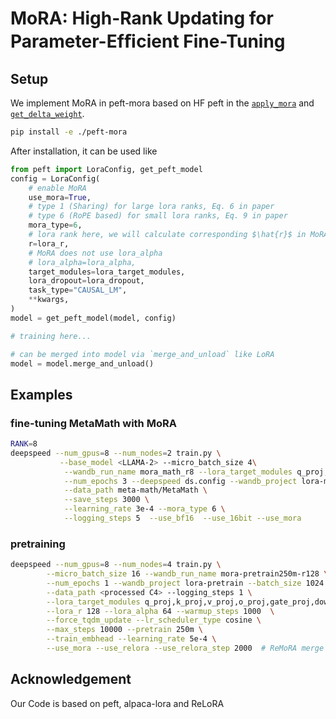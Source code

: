 # MoRA: High-Rank Updating for Parameter-Efﬁcient Fine-Tuning

## Setup

We implement MoRA in peft-mora based on HF peft in the [`apply_mora`](https://github.com/kongds/MoRA/blob/main/peft-mora/src/peft/tuners/lora/layer.py#L229) and [`get_delta_weight`](https://github.com/kongds/MoRA/blob/main/peft-mora/src/peft/tuners/lora/layer.py#L514).
``` sh
pip install -e ./peft-mora
```

After installation, it can be used like

``` python
from peft import LoraConfig, get_peft_model
config = LoraConfig(
    # enable MoRA
    use_mora=True,
    # type 1 (Sharing) for large lora ranks, Eq. 6 in paper
    # type 6 (RoPE based) for small lora ranks, Eq. 9 in paper
    mora_type=6,
    # lora rank here, we will calculate corresponding $\hat{r}$ in MoRA
    r=lora_r,
    # MoRA does not use lora_alpha
    # lora_alpha=lora_alpha,
    target_modules=lora_target_modules,
    lora_dropout=lora_dropout,
    task_type="CAUSAL_LM",
    **kwargs,
)
model = get_peft_model(model, config)

# training here...

# can be merged into model via `merge_and_unload` like LoRA
model = model.merge_and_unload() 
```

## Examples
### fine-tuning MetaMath with MoRA

``` sh
RANK=8
deepspeed --num_gpus=8 --num_nodes=2 train.py \
           --base_model <LLAMA-2> --micro_batch_size 4\
            --wandb_run_name mora_math_r8 --lora_target_modules q_proj,k_proj,v_proj,o_proj,gate_proj,down_proj,up_proj \
            --num_epochs 3 --deepspeed ds.config --wandb_project lora-math --lora_r $RANK --batch_size 128 \
            --data_path meta-math/MetaMath \
            --save_steps 3000 \
            --learning_rate 3e-4 --mora_type 6 \
            --logging_steps 5  --use_bf16  --use_16bit --use_mora 
```

### pretraining

``` sh
deepspeed --num_gpus=8 --num_nodes=4 train.py \
        --micro_batch_size 16 --wandb_run_name mora-pretrain250m-r128 \
        --num_epochs 1 --wandb_project lora-pretrain --batch_size 1024 \
        --data_path <processed C4> --logging_steps 1 \
        --lora_target_modules q_proj,k_proj,v_proj,o_proj,gate_proj,down_proj,up_proj \
        --lora_r 128 --lora_alpha 64 --warmup_steps 1000  \
        --force_tqdm_update --lr_scheduler_type cosine \
        --max_steps 10000 --pretrain 250m \
        --train_embhead --learning_rate 5e-4 \
        --use_mora --use_relora --use_relora_step 2000  # ReMoRA merge per 2000 steps 
```

## Acknowledgement
Our Code is based on peft, alpaca-lora and ReLoRA
